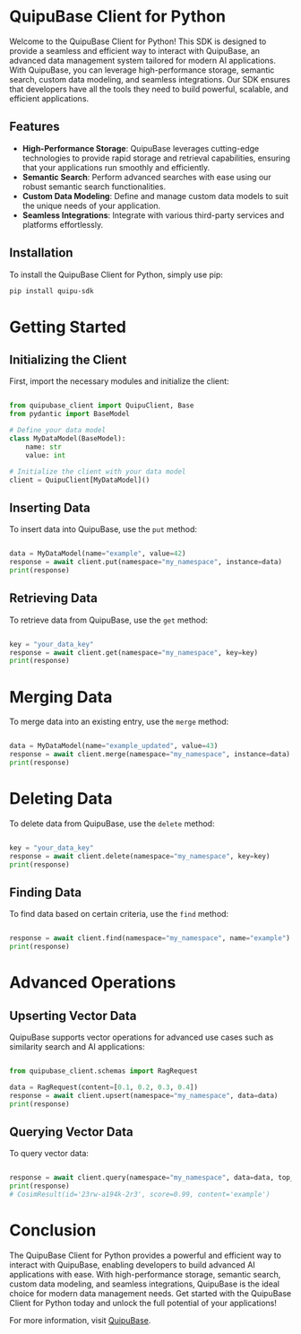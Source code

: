 # QuipuBase Client for Python

Welcome to the QuipuBase Client for Python! This SDK is designed to provide a seamless and efficient way to interact with QuipuBase, an advanced data management system tailored for modern AI applications. With QuipuBase, you can leverage high-performance storage, semantic search, custom data modeling, and seamless integrations. Our SDK ensures that developers have all the tools they need to build powerful, scalable, and efficient applications.

## Features

- **High-Performance Storage**: QuipuBase leverages cutting-edge technologies to provide rapid storage and retrieval capabilities, ensuring that your applications run smoothly and efficiently.
- **Semantic Search**: Perform advanced searches with ease using our robust semantic search functionalities.
- **Custom Data Modeling**: Define and manage custom data models to suit the unique needs of your application.
- **Seamless Integrations**: Integrate with various third-party services and platforms effortlessly.

## Installation

To install the QuipuBase Client for Python, simply use pip:

```bash
pip install quipu-sdk
```

# Getting Started

## Initializing the Client

First, import the necessary modules and initialize the client:

```python

from quipubase_client import QuipuClient, Base
from pydantic import BaseModel

# Define your data model
class MyDataModel(BaseModel):
    name: str
    value: int

# Initialize the client with your data model
client = QuipuClient[MyDataModel]()
```

## Inserting Data

To insert data into QuipuBase, use the `put` method:

```python

data = MyDataModel(name="example", value=42)
response = await client.put(namespace="my_namespace", instance=data)
print(response)

```

## Retrieving Data
To retrieve data from QuipuBase, use the `get` method:

```python

key = "your_data_key"
response = await client.get(namespace="my_namespace", key=key)
print(response)

```

# Merging Data

To merge data into an existing entry, use the `merge` method:

```python

data = MyDataModel(name="example_updated", value=43)
response = await client.merge(namespace="my_namespace", instance=data)
print(response)

```

# Deleting Data

To delete data from QuipuBase, use the `delete` method:

```python

key = "your_data_key"
response = await client.delete(namespace="my_namespace", key=key)
print(response)

```

## Finding Data

To find data based on certain criteria, use the `find` method:

```python

response = await client.find(namespace="my_namespace", name="example")
print(response)

```

# Advanced Operations

## Upserting Vector Data

QuipuBase supports vector operations for advanced use cases such as similarity search and AI applications:

```python

from quipubase_client.schemas import RagRequest

data = RagRequest(content=[0.1, 0.2, 0.3, 0.4])
response = await client.upsert(namespace="my_namespace", data=data)
print(response)

```

## Querying Vector Data

To query vector data:

```python

response = await client.query(namespace="my_namespace", data=data, top_k=5)
print(response)
# CosimResult(id='23rw-a194k-2r3', score=0.99, content='example')

```


# Conclusion

The QuipuBase Client for Python provides a powerful and efficient way to interact with QuipuBase, enabling developers to build advanced AI applications with ease. With high-performance storage, semantic search, custom data modeling, and seamless integrations, QuipuBase is the ideal choice for modern data management needs. Get started with the QuipuBase Client for Python today and unlock the full potential of your applications!

For more information, visit [QuipuBase](https://www.quipubase.online).

